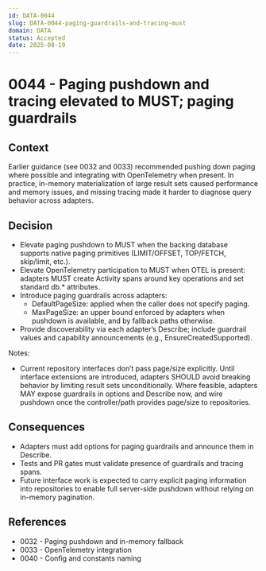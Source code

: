 ```yaml
---
id: DATA-0044
slug: DATA-0044-paging-guardrails-and-tracing-must
domain: DATA
status: Accepted
date: 2025-08-19
---
```


# 0044 - Paging pushdown and tracing elevated to MUST; paging guardrails

## Context

Earlier guidance (see 0032 and 0033) recommended pushing down paging where possible and integrating with OpenTelemetry when present. In practice, in-memory materialization of large result sets caused performance and memory issues, and missing tracing made it harder to diagnose query behavior across adapters.

## Decision

- Elevate paging pushdown to MUST when the backing database supports native paging primitives (LIMIT/OFFSET, TOP/FETCH, skip/limit, etc.).
- Elevate OpenTelemetry participation to MUST when OTEL is present: adapters MUST create Activity spans around key operations and set standard db.\* attributes.
- Introduce paging guardrails across adapters:
  - DefaultPageSize: applied when the caller does not specify paging.
  - MaxPageSize: an upper bound enforced by adapters when pushdown is available, and by fallback paths otherwise.
- Provide discoverability via each adapter’s Describe; include guardrail values and capability announcements (e.g., EnsureCreatedSupported).

Notes:

- Current repository interfaces don’t pass page/size explicitly. Until interface extensions are introduced, adapters SHOULD avoid breaking behavior by limiting result sets unconditionally. Where feasible, adapters MAY expose guardrails in options and Describe now, and wire pushdown once the controller/path provides page/size to repositories.

## Consequences

- Adapters must add options for paging guardrails and announce them in Describe.
- Tests and PR gates must validate presence of guardrails and tracing spans.
- Future interface work is expected to carry explicit paging information into repositories to enable full server-side pushdown without relying on in-memory pagination.

## References

- 0032 - Paging pushdown and in-memory fallback
- 0033 - OpenTelemetry integration
- 0040 - Config and constants naming
